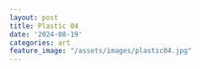 ```yaml
---
layout: post
title: Plastic 04
date: '2024-08-19'
categories: art
feature_image: "/assets/images/plastic04.jpg"
---
```


